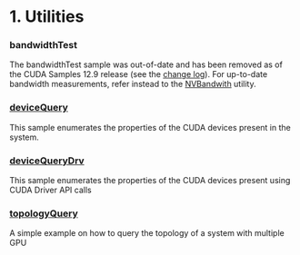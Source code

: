 # 1. Utilities


### bandwidthTest
The bandwidthTest sample was out-of-date and has been removed as of the CUDA Samples 12.9 release (see the [change log](../../CHANGELOG.md)). For up-to-date bandwidth measurements, refer instead to the [NVBandwith](https://github.com/nvidia/nvbandwidth) utility.

### [deviceQuery](./deviceQuery)
This sample enumerates the properties of the CUDA devices present in the system.

### [deviceQueryDrv](./deviceQueryDrv)
This sample enumerates the properties of the CUDA devices present using CUDA Driver API calls

### [topologyQuery](./topologyQuery)
A simple example on how to query the topology of a system with multiple GPU
